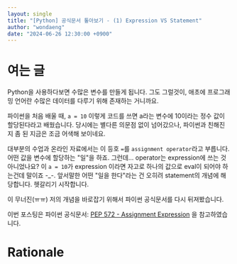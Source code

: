 ```yaml
---
layout: single
title: "[Python] 공식문서 톺아보기 - (1) Expression VS Statement"
author: "wondaeng"
date: "2024-06-26 12:30:00 +0900"
---
```


# 여는 글

Python을 사용하다보면 수많은 변수를 만들게 됩니다. 그도 그럴것이, 애초에 프로그래밍 언어란 수많은 데이터를 다루기 위해 존재하는 거니까요. 

파이썬을 처음 배울 때, `a = 10` 이렇게 코드를 쓰면 a라는 변수에 10이라는 정수 값이 할당된다라고 배웠습니다. 당시에는 별다른 의문점 없이 넘어갔으나, 파이썬과 친해진 지 좀 된 지금은 조금 어색해 보이네요.

대부분의 수업과 온라인 자료에서는 이 등호 `=`를 `assignment operator`라고 부릅니다. 어떤 값을 변수에 할당하는 "일"을 하죠. 그런데... operator는 expression에 쓰는 것 아니었나요? 이 `a = 10`가 expression 이라면 자고로 하나의 값으로 eval이 되어야 하는건데 말이죠 -_-. 앞서말한 어떤 "일을 한다"라는 건 오히려 statement의 개념에 해당합니다. 헷갈리기 시작합니다.

이 무너진(ㅠㅠ) 저의 개념을 바로잡기 위해서 파이썬 공식문서를 다시 뒤져봤습니다.

이번 포스팅은 파이썬 공식문서:
[PEP 572 - Assignment Expression](https://peps.python.org/pep-0572/)
을 참고하였습니다.

# Rationale


